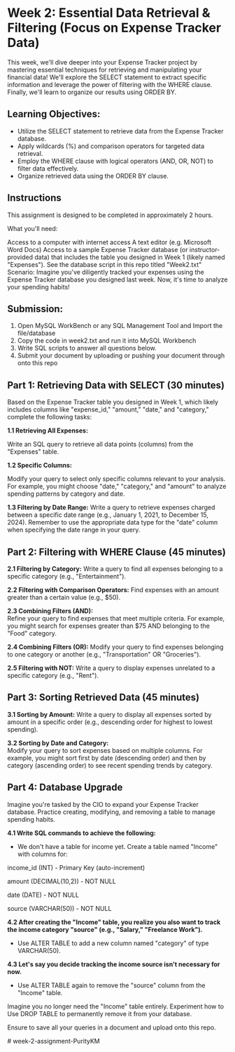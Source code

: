 # Week 2: Essential Data Retrieval & Filtering (Focus on Expense Tracker Data)

This week, we'll dive deeper into your Expense Tracker project by mastering essential techniques for retrieving and manipulating your financial data! We'll explore the SELECT statement to extract specific information and leverage the power of filtering with the WHERE clause. Finally, we'll learn to organize our results using ORDER BY.

## Learning Objectives:

* Utilize the SELECT statement to retrieve data from the Expense Tracker database.
* Apply wildcards (%) and comparison operators for targeted data retrieval.
* Employ the WHERE clause with logical operators (AND, OR, NOT) to filter data effectively.
* Organize retrieved data using the ORDER BY clause.
  
## Instructions
This assignment is designed to be completed in approximately 2 hours.

What you'll need:

Access to a computer with internet access
A text editor (e.g. Microsoft Word Docs)
Access to a sample Expense Tracker database (or instructor-provided data) that includes the table you designed in Week 1 (likely named "Expenses"). See the database script in this repo titled "Week2.txt"
Scenario: Imagine you've diligently tracked your expenses using the Expense Tracker database you designed last week. Now, it's time to analyze your spending habits!

## Submission:
1. Open MySQL WorkBench or any SQL Management Tool and Import the file/database
2. Copy the code in week2.txt and run it into MySQL Workbench
3. Write SQL scripts to answer all questions below.
4. Submit your document by uploading or pushing your document through onto this repo


## Part 1: Retrieving Data with SELECT (30 minutes)

Based on the Expense Tracker table you designed in Week 1, which likely includes columns like "expense_id," "amount," "date," and "category," complete the following tasks:

**1.1 Retrieving All Expenses:**

Write an SQL query to retrieve all data points (columns) from the "Expenses" table.

**1.2 Specific Columns:** 

Modify your query to select only specific columns relevant to your analysis. For example, you might choose "date," "category," and "amount" to analyze spending patterns by category and date.

**1.3 Filtering by Date Range:** 
Write a query to retrieve expenses charged between a specific date range (e.g., January 1, 2021, to December 15, 2024).
Remember to use the appropriate data type for the "date" column when specifying the date range in your query.

## Part 2: Filtering with WHERE Clause (45 minutes)

**2.1 Filtering by Category:** 
Write a query to find all expenses belonging to a specific category (e.g., "Entertainment").

**2.2 Filtering with Comparison Operators:** 
Find expenses with an amount greater than a certain value (e.g., $50).

**2.3 Combining Filters (AND):**  
Refine your query to find expenses that meet multiple criteria. For example, you might search for expenses greater than $75 AND belonging to the "Food" category.

**2.4 Combining Filters (OR):** 
Modify your query to find expenses belonging to one category or another (e.g., "Transportation" OR "Groceries").

**2.5 Filtering with NOT:** 
Write a query to display expenses unrelated to a specific category (e.g., "Rent").

## Part 3: Sorting Retrieved Data (45 minutes)

**3.1 Sorting by Amount:** 
Write a query to display all expenses sorted by amount in a specific order (e.g., descending order for highest to lowest spending).

**3.2 Sorting by Date and Category:**  
Modify your query to sort expenses based on multiple columns. For example, you might sort first by date (descending order) and then by category (ascending order) to see recent spending trends by category.

## Part 4: Database Upgrade

Imagine you're tasked by the CIO to expand your Expense Tracker database. Practice creating, modifying, and removing a table to manage spending habits.

**4.1 Write SQL commands to achieve the following:**

* We don't have a table for income yet. Create a table named "Income" with columns for:
  
income_id (INT) - Primary Key (auto-increment)

amount (DECIMAL(10,2)) - NOT NULL

date (DATE) - NOT NULL

source (VARCHAR(50)) - NOT NULL

**4.2 After creating the "Income" table, you realize you also want to track the income category "source" (e.g., "Salary," "Freelance Work").** 

* Use ALTER TABLE to add a new column named "category" of type VARCHAR(50).
  
**4.3 Let's say you decide tracking the income source isn't necessary for now.**

* Use ALTER TABLE again to remove the "source" column from the "Income" table.

Imagine you no longer need the "Income" table entirely. Experiment how to Use DROP TABLE to permanently remove it from your database.

Ensure to save all your queries in a document and upload onto this repo. 

#   w e e k - 2 - a s s i g n m e n t - P u r i t y K M  
 